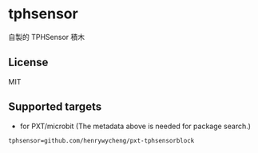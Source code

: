 # tphsensor

自製的 TPHSensor 積木

## License

MIT

## Supported targets

* for PXT/microbit
(The metadata above is needed for package search.)

```package
tphsensor=github.com/henrywycheng/pxt-tphsensorblock
```
